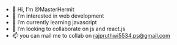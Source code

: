 - 👋 Hi, I’m @MasterHermit
- 👀 I’m interested in web development 
- 🌱 I’m currently learning javascript
- 💞️ I’m looking to collaborate on js and react.js
- 📫 you can mail me to collab on rajpruthwi5534.ps@gmail.com 

<!---
MasterHermit/MasterHermit is a ✨ special ✨ repository because its `README.md` (this file) appears on your GitHub profile.
You can click the Preview link to take a look at your changes.
--->
